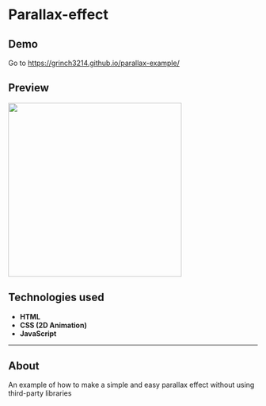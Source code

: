 # Parallax-effect

## Demo
 Go to https://grinch3214.github.io/parallax-example/

 ## Preview

<img src="https://github.com/Grinch3214/parallax-example/blob/main/screenshots/1.gif" height="350" />

## Technologies used

- **HTML**
- **CSS (2D Animation)**
- **JavaScript**

---

## About
An example of how to make a simple and easy parallax effect without using third-party libraries
